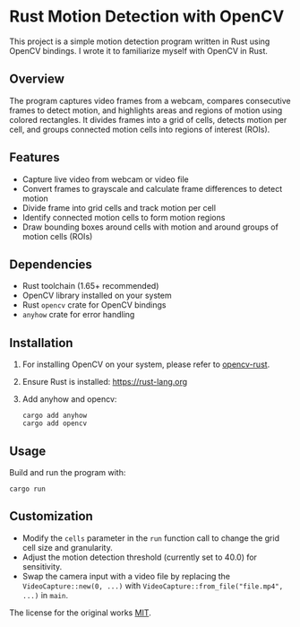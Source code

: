 # Rust Motion Detection with OpenCV

This project is a simple motion detection program written in Rust using OpenCV bindings. I wrote it to familiarize myself with OpenCV in Rust.

## Overview

The program captures video frames from a webcam, compares consecutive frames to detect motion, and highlights areas and regions of motion using colored rectangles. It divides frames into a grid of cells, detects motion per cell, and groups connected motion cells into regions of interest (ROIs).

## Features

- Capture live video from webcam or video file
- Convert frames to grayscale and calculate frame differences to detect motion
- Divide frame into grid cells and track motion per cell
- Identify connected motion cells to form motion regions
- Draw bounding boxes around cells with motion and around groups of motion cells (ROIs)

## Dependencies

- Rust toolchain (1.65+ recommended)
- OpenCV library installed on your system
- Rust `opencv` crate for OpenCV bindings
- `anyhow` crate for error handling

## Installation

1. For installing OpenCV on your system, please refer to [opencv-rust](https://github.com/twistedfall/opencv-rust/blob/master/INSTALL.md).

2. Ensure Rust is installed: https://rust-lang.org

3. Add anyhow and opencv:
   ```
   cargo add anyhow
   cargo add opencv      
   ```

## Usage

Build and run the program with:
```
cargo run
```

## Customization

- Modify the `cells` parameter in the `run` function call to change the grid cell size and granularity.
- Adjust the motion detection threshold (currently set to 40.0) for sensitivity.
- Swap the camera input with a video file by replacing the `VideoCapture::new(0, ...)` with `VideoCapture::from_file("file.mp4", ...)` in `main`.

The license for the original works [MIT](https://opensource.org/license/MIT).
